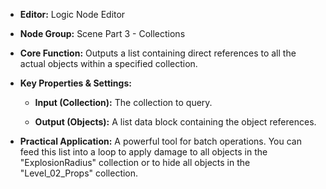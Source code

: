 - **Editor:** Logic Node Editor
    
- **Node Group:** Scene Part 3 - Collections
    
- **Core Function:** Outputs a list containing direct references to all the actual objects within a specified collection.
    
- **Key Properties & Settings:**
    
    - **Input (Collection):** The collection to query.
        
    - **Output (Objects):** A list data block containing the object references.
        
- **Practical Application:** A powerful tool for batch operations. You can feed this list into a loop to apply damage to all objects in the "ExplosionRadius" collection or to hide all objects in the "Level_02_Props" collection.